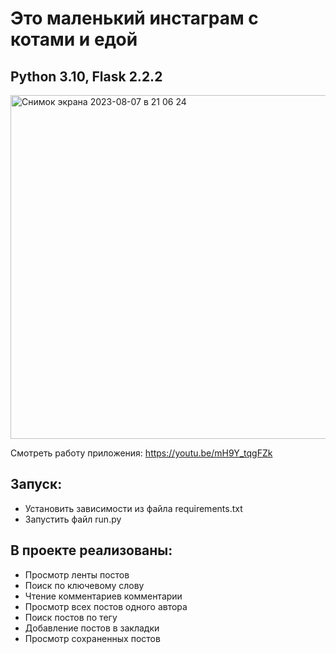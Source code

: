 # Это маленький инстаграм с котами и едой
## Python 3.10, Flask 2.2.2

<img width="550" alt="Снимок экрана 2023-08-07 в 21 06 24" src="https://github.com/tanyayogini/instagram-style-app/assets/109861482/2fa989d6-8277-4c80-814c-8c4f0dd38ee1">

Смотреть работу приложения: https://youtu.be/mH9Y_tqgFZk

## Запуск:
* Установить зависимости из файла requirements.txt
* Запустить файл run.py

## В проекте реализованы:
* Просмотр ленты постов
* Поиск по ключевому слову
* Чтение комментариев комментарии
* Просмотр всех постов одного автора
* Поиск постов по тегу
* Добавление постов в закладки
* Просмотр сохраненных постов
